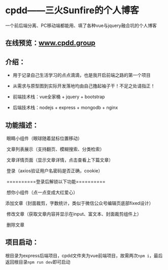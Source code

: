 # cpdd——三火Sunfire的个人博客

一个前后端分离、PC移动端都能用、填了各种vue与jquery融合坑的个人博客



## 在线预览：www.cpdd.group



## 介绍：

- 用于记录自己生活学习的点点滴滴，也是我开启前端之路的第一个项目
- 从需求与原型图到实际开发落地均由自己撸起袖子干！不足之处请指正！
- 前端技术栈：vue全家桶 + jquery + bootstrap

- 后端技术栈：nodejs + express + mongodb + nginx



## 功能描述：

​		眼睛小组件（眼球随着鼠标位置移动）

​		文章列表展示（支持翻页、模糊搜索、分类检索）

​		文章详情页面（显示文章详情，点击查看上下篇文章）

​		登录（axios验证用户名密码是否正确，cookie）

​		==========登录后解锁以下功能==========

​		想你小组件（点一点变成大红爱心）

​		添加文章（封面裁剪，字数统计，类似于微信公众号编辑页底部fixed设计）

​		修改文章（获取文章内容并显示在input、富文本、封面裁剪组件上）

​		删除文章



## 项目启动：

​		根目录为express后端项目，cpdd文件夹为vue前端项目，故需两次`npm i`，最后返回根目录`npm run dev`即可启动
